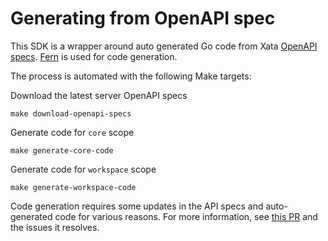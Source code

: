 # Generating from OpenAPI spec

This SDK is a wrapper around auto generated Go code from Xata [OpenAPI specs](https://xata.io/docs/rest-api/contexts#openapi-specifications). [Fern](https://github.com/fern-api/fern) is used for code generation.

The process is automated with the following Make targets:

Download the latest server OpenAPI specs
```shell
make download-openapi-specs
```

Generate code for `core` scope
```shell
make generate-core-code
```

Generate code for `workspace` scope
```shell
make generate-workspace-code
```

Code generation requires some updates in the API specs and auto-generated code for various reasons.
For more information, see [this PR](https://github.com/xataio/xata-go/pull/26#issue-1989477775) and the issues it resolves.
